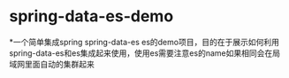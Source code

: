 # spring-data-es-demo

*一个简单集成spring spring-data-es es的demo项目，目的在于展示如何利用spring-data-es和es集成起来使用，使用es需要注意es的name如果相同会在局域网里面自动的集群起来
